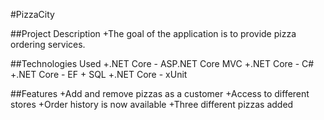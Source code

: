 #PizzaCity

##Project Description
    +The goal of the application is to provide pizza ordering services.

##Technologies Used
    +.NET Core - ASP.NET Core MVC
    +.NET Core - C#
    +.NET Core - EF + SQL
    +.NET Core - xUnit

##Features
    +Add and remove pizzas as a customer
    +Access to different stores
    +Order history is now available
    +Three different pizzas added